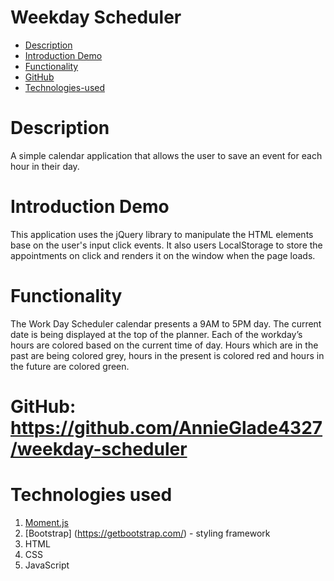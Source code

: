# Weekday Scheduler

- [Description](#Description)
- [Introduction Demo](#Introduction-Demo)
- [Functionality](#Functionality)
- [GitHub](#GitHub)
- [Technologies-used](#Technologies-used)

# Description

A simple calendar application that allows the user to save an event for each hour in their day.

# Introduction Demo

This application uses the jQuery library to manipulate the HTML elements base on the user's input click events. It also users LocalStorage to store the appointments on click and renders it on the window when the page loads.

# Functionality

The Work Day Scheduler calendar presents a 9AM to 5PM day. The current date is being displayed at the top of the planner. Each of the workday’s hours are colored based on the current time of day. Hours which are in the past are being colored grey, hours in the present is colored red and hours in the future are colored green.

# GitHub: https://github.com/AnnieGlade4327/weekday-scheduler

# Technologies used

1. [Moment.js](https://momentjs.com/)
2. [Bootstrap] (https://getbootstrap.com/) - styling framework
3. HTML
4. CSS
5. JavaScript
